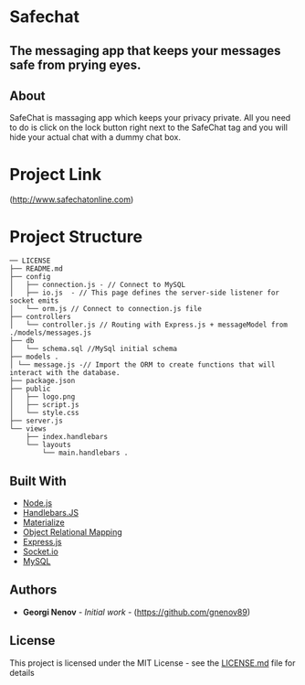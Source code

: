 # Safechat

## The messaging app that keeps your messages safe from prying eyes.

## About 

SafeChat is massaging app which keeps your privacy private. All you need to do is click on the lock button right next to the SafeChat tag and you will hide your actual chat with a dummy chat box. 


# Project Link

(http://www.safechatonline.com)

# Project Structure
```
── LICENSE
├── README.md
├── config
│   ├── connection.js - // Connect to MySQL
│   ├── io.js  - // This page defines the server-side listener for socket emits
│   └── orm.js // Connect to connection.js file 
├── controllers
│   └── controller.js // Routing with Express.js + messageModel from ./models/messages.js
├── db
│   └── schema.sql //MySql initial schema 
├── models . 
│ └── message.js -// Import the ORM to create functions that will interact with the database.
├── package.json
├── public
│   ├── logo.png
│   ├── script.js
│   └── style.css
├── server.js
└── views
    ├── index.handlebars  
    └── layouts
        └── main.handlebars . 
```



## Built With
* [Node.js](https://nodejs.org/en/)
* [Handlebars.JS](https://handlebarsjs.com/)
* [Materialize](https://materializecss.com/)
* [Object Relational Mapping]()
* [Express.js](https://expressjs.com/)
* [Socket.io](https://socket.io/)
* [MySQL](https://github.com/mysqljs/mysql)






## Authors

* **Georgi Nenov** - *Initial work* - (https://github.com/gnenov89)



## License

This project is licensed under the MIT License - see the [LICENSE.md](LICENSE.md) file for details



